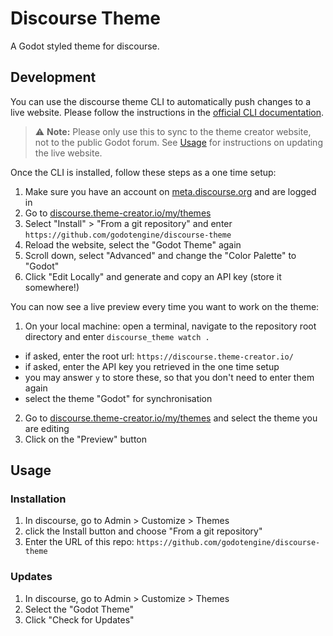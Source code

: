# Discourse Theme
A Godot styled theme for discourse.


## Development

You can use the discourse theme CLI to automatically push changes to a live website.
Please follow the instructions in the [official CLI documentation](https://meta.discourse.org/t/install-the-discourse-theme-cli-console-app-to-help-you-build-themes/82950).

> ⚠️ **Note:** Please only use this to sync to the theme creator website, not to the public Godot forum. See [Usage](#usage) for instructions on updating the live website.

Once the CLI is installed, follow these steps as a one time setup:
1. Make sure you have an account on [meta.discourse.org](https://meta.discourse.org/) and are logged in
2. Go to [discourse.theme-creator.io/my/themes](https://discourse.theme-creator.io/my/themes)
3. Select "Install" > "From a git repository" and enter `https://github.com/godotengine/discourse-theme`
4. Reload the website, select the "Godot Theme" again
5. Scroll down, select "Advanced" and change the "Color Palette" to "Godot"
6. Click "Edit Locally" and generate and copy an API key (store it somewhere!)

You can now see a live preview every time you want to work on the theme:
1. On your local machine: open a terminal, navigate to the repository root directory and enter `discourse_theme watch .`
  - if asked, enter the root url: `https://discourse.theme-creator.io/`
  - if asked, enter the API key you retrieved in the one time setup
  - you may answer `y` to store these, so that you don't need to enter them again
  - select the theme "Godot" for synchronisation
2. Go to [discourse.theme-creator.io/my/themes](https://discourse.theme-creator.io/my/themes) and select the theme you are editing
3. Click on the "Preview" button


## Usage

### Installation
1. In discourse, go to Admin > Customize > Themes
2. click the Install button and choose "From a git repository"
3. Enter the URL of this repo: `https://github.com/godotengine/discourse-theme`

### Updates
1. In discourse, go to Admin > Customize > Themes
2. Select the "Godot Theme"
3. Click "Check for Updates"
